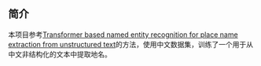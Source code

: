 ## 简介

本项目参考[Transformer based named entity recognition for place name extraction from unstructured text](https://doi.org/10.1080/13658816.2022.2133125)的方法，使用中文数据集，训练了一个用于从中文非结构化的文本中提取地名。
